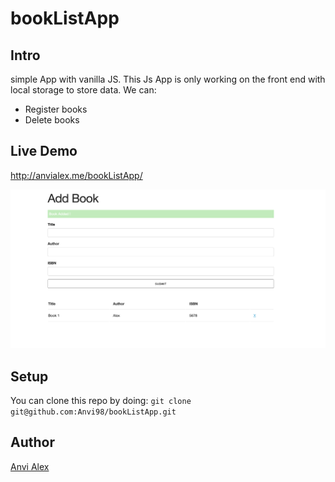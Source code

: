 # bookListApp
## Intro
simple App with vanilla JS.
This Js App is only working on the front end with local storage to store data.
We can:
- Register books
- Delete books



## Live Demo

http://anvialex.me/bookListApp/

![screenshot](screen.png)

## Setup 
You can clone this repo by doing:
`git clone git@github.com:Anvi98/bookListApp.git`

## Author

[Anvi Alex](https://www.linkedin.com/in/anvi-alex-eponon/)


